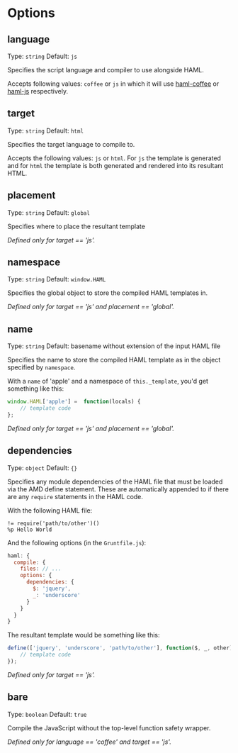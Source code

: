 # Options

## language
Type: ```string```
Default: ```js```

Specifies the script language and compiler to use alongside HAML.

Accepts following values: ```coffee``` or ```js``` in which it will use
[haml-coffee][] or [haml-js][] respectively.

[haml-coffee]: https://github.com/netzpirat/haml-coffee
[haml-js]: https://github.com/creationix/haml-js

## target
Type: ```string```
Default: ```html```

Specifies the target language to compile to.

Accepts the following values: ```js``` or ```html```. For ```js``` the template
is generated and for ```html``` the template is both generated and rendered
into its resultant HTML.

## placement
Type: ```string```
Default: ```global```

Specifies where to place the resultant template

*Defined only for target == 'js'.*

## namespace
Type: ```string```
Default: ```window.HAML```

Specifies the global object to store the compiled HAML templates in.

*Defined only for target == 'js' and placement == 'global'.*

## name
Type: ```string```
Default: basename without extension of the input HAML file

Specifies the name to store the compiled HAML template as in the object
specified by `namespace`.

With a `name` of 'apple' and a namespace of `this._template`, you'd get
something like this:

```javascript
window.HAML['apple'] =  function(locals) {
    // template code
};
```

*Defined only for target == 'js' and placement == 'global'.*

## dependencies
Type: ```object```
Default: ```{}```

Specifies any module dependencies of the HAML file that must be loaded via
the AMD define statement. These are automatically appended to if there are
any `require` statements in the HAML code.

With the following HAML file:

```haml
!= require('path/to/other')()
%p Hello World
```

And the following options (in the `Gruntfile.js`):

```javascript
haml: {
  compile: {
    files: // ...
    options: {
      dependencies: {
        $: 'jquery',
        _: 'underscore'
      }
    }
  }
}
```

The resultant template would be something like this:

```javascript
define(['jquery', 'underscore', 'path/to/other'], function($, _, other) {
    // template code
});
```

*Defined only for target == 'js'.*

## bare
Type: ```boolean```
Default: ```true```

Compile the JavaScript without the top-level function safety wrapper.

*Defined only for language == 'coffee' and target == 'js'.*
